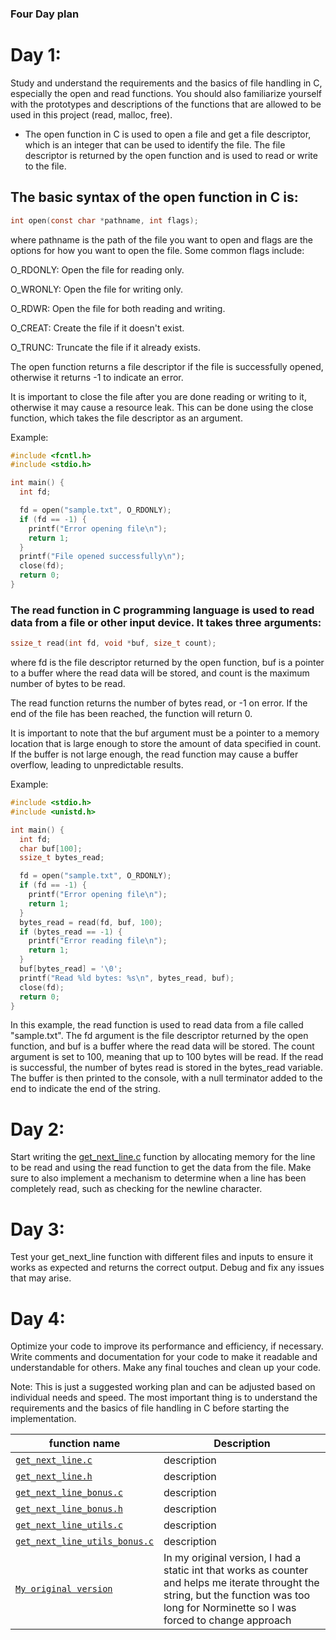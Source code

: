   ### Four Day plan
  
# Day 1:
Study and understand the requirements and the basics of file handling in C, especially the open and read functions. You should also familiarize yourself with the prototypes and descriptions of the functions that are allowed to be used in this project (read, malloc, free).

* The open function in C is used to open a file and get a file descriptor, which is an integer that can be used to identify the file. The file descriptor is returned by the open function and is used to read or write to the file. 

## The basic syntax of the open function in C is:
```c
int open(const char *pathname, int flags);
```
where pathname is the path of the file you want to open and flags are the options for how you want to open the file. Some common flags include:

O_RDONLY: Open the file for reading only.

O_WRONLY: Open the file for writing only.

O_RDWR: Open the file for both reading and writing.

O_CREAT: Create the file if it doesn't exist.

O_TRUNC: Truncate the file if it already exists.

The open function returns a file descriptor if the file is successfully opened, otherwise it returns -1 to indicate an error.

It is important to close the file after you are done reading or writing to it, otherwise it may cause a resource leak. This can be done using the close function, which takes the file descriptor as an argument.

Example:
```c
#include <fcntl.h>
#include <stdio.h>

int main() {
  int fd;

  fd = open("sample.txt", O_RDONLY);
  if (fd == -1) {
    printf("Error opening file\n");
    return 1;
  }
  printf("File opened successfully\n");
  close(fd);
  return 0;
}
```

### The read function in C programming language is used to read data from a file or other input device. It takes three arguments:
```c
ssize_t read(int fd, void *buf, size_t count);
```

where fd is the file descriptor returned by the open function, buf is a pointer to a buffer where the read data will be stored, and count is the maximum number of bytes to be read.

The read function returns the number of bytes read, or -1 on error. If the end of the file has been reached, the function will return 0.

It is important to note that the buf argument must be a pointer to a memory location that is large enough to store the amount of data specified in count. If the buffer is not large enough, the read function may cause a buffer overflow, leading to unpredictable results.

Example:
```c #include <fcntl.h>
#include <stdio.h>
#include <unistd.h>

int main() {
  int fd;
  char buf[100];
  ssize_t bytes_read;

  fd = open("sample.txt", O_RDONLY);
  if (fd == -1) {
    printf("Error opening file\n");
    return 1;
  }
  bytes_read = read(fd, buf, 100);
  if (bytes_read == -1) {
    printf("Error reading file\n");
    return 1;
  }
  buf[bytes_read] = '\0';
  printf("Read %ld bytes: %s\n", bytes_read, buf);
  close(fd);
  return 0;
}
```
In this example, the read function is used to read data from a file called "sample.txt". The fd argument is the file descriptor returned by the open function, and buf is a buffer where the read data will be stored. The count argument is set to 100, meaning that up to 100 bytes will be read. If the read is successful, the number of bytes read is stored in the bytes_read variable. The buffer is then printed to the console, with a null terminator added to the end to indicate the end of the string.


# Day 2:
Start writing the  [get_next_line.c](https://github.com/alessiotucci/get_next_line/blob/master/get_next_line.c) function by allocating memory for the line to be read and using the read function to get the data from the file. Make sure to also implement a mechanism to determine when a line has been completely read, such as checking for the newline character.

# Day 3:
Test your get_next_line function with different files and inputs to ensure it works as expected and returns the correct output. Debug and fix any issues that may arise.

# Day 4:
Optimize your code to improve its performance and efficiency, if necessary. Write comments and documentation for your code to make it readable and understandable for others. Make any final touches and clean up your code.

Note: This is just a suggested working plan and can be adjusted based on individual needs and speed. The most important thing is to understand the requirements and the basics of file handling in C before starting the implementation.
  
  
  
| function name | Description | 
 | ----------------------------- | ------------------------------------------------- | 
| [`get_next_line.c`](https://github.com/alessiotucci/get_next_line/blob/master/get_next_line.c) | description |
| [`get_next_line.h`](https://github.com/alessiotucci/get_next_line/blob/master/get_next_line.h) | description | 
| [`get_next_line_bonus.c`](https://github.com/alessiotucci/get_next_line/blob/master/get_next_line_bonus.c) | description | 
| [`get_next_line_bonus.h`](https://github.com/alessiotucci/get_next_line/blob/master/get_next_line_bonus.h) | description |  
| [`get_next_line_utils.c`](https://github.com/alessiotucci/get_next_line/blob/master/get_next_line_utils.c) | description |
| [`get_next_line_utils_bonus.c`](https://github.com/alessiotucci/get_next_line/blob/master/get_next_line_utils.c) | description | 
| [`My original version`](https://github.com/alessiotucci/get_next_line/blob/master/original_version.c) | In my original version, I had a static int that works as counter and helps me iterate throught the string, but the function was too long for Norminette so I was forced to change approach |  

